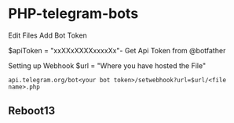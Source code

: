 # PHP-telegram-bots

Edit Files Add Bot Token

$apiToken = "xxXXxXXXXxxxxXx"- Get Api Token from @botfather

Setting up Webhook
$url = "Where you have hosted the File"

``api.telegram.org/bot<your bot token>/setwebhook?url=$url/<file name>.php``
 
## Reboot13
